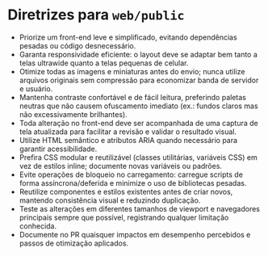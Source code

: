 # Diretrizes para `web/public`

- Priorize um front-end leve e simplificado, evitando dependências pesadas ou código desnecessário.
- Garanta responsividade eficiente: o layout deve se adaptar bem tanto a telas ultrawide quanto a telas pequenas de celular.
- Otimize todas as imagens e miniaturas antes do envio; nunca utilize arquivos originais sem compressão para economizar banda de servidor e usuário.
- Mantenha contraste confortável e de fácil leitura, preferindo paletas neutras que não causem ofuscamento imediato (ex.: fundos claros mas não excessivamente brilhantes).
- Toda alteração no front-end deve ser acompanhada de uma captura de tela atualizada para facilitar a revisão e validar o resultado visual.
- Utilize HTML semântico e atributos ARIA quando necessário para garantir acessibilidade.
- Prefira CSS modular e reutilizável (classes utilitárias, variáveis CSS) em vez de estilos inline; documente novas variáveis ou padrões.
- Evite operações de bloqueio no carregamento: carregue scripts de forma assíncrona/deferida e minimize o uso de bibliotecas pesadas.
- Reutilize componentes e estilos existentes antes de criar novos, mantendo consistência visual e reduzindo duplicação.
- Teste as alterações em diferentes tamanhos de viewport e navegadores principais sempre que possível, registrando qualquer limitação conhecida.
- Documente no PR quaisquer impactos em desempenho percebidos e passos de otimização aplicados.
